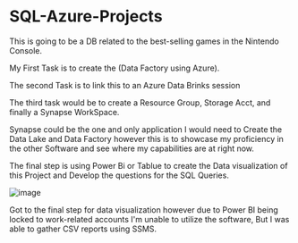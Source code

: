 # SQL-Azure-Projects

This is going to be a DB related to the best-selling games in the Nintendo Console.

My First Task is to create the (Data Factory using Azure).

The second Task is to link this to an Azure Data Brinks session

The third task would be to create a Resource Group, Storage Acct, and finally a Synapse WorkSpace.

Synapse could be the one and only application I would need to Create the Data Lake and Data Factory however this is to showcase my proficiency in the other Software and see where my capabilities are at right now.

The final step is using Power Bi or Tablue to create the Data visualization of this Project and Develop the questions for the SQL Queries.

![image](https://github.com/ezequielv9/SQL-Azure-Projects/assets/122133958/d2cd5e55-c365-46a7-a78d-a98db0030a7a)


Got to the final step for data visualization however due to Power BI being locked to work-related accounts I'm unable to utilize the software, But I was able to gather CSV reports using SSMS. 
